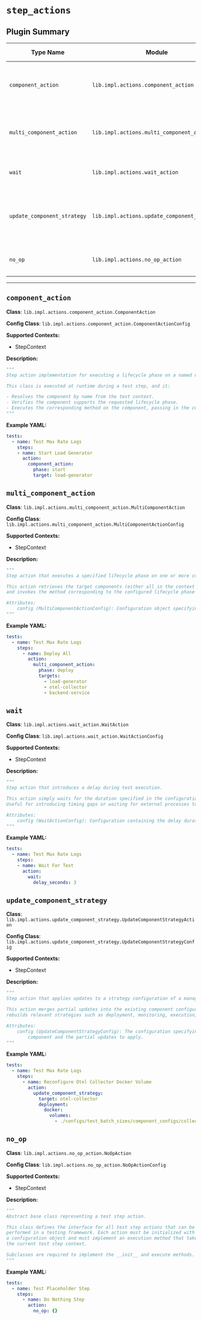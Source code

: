 # `step_actions`

## Plugin Summary

| Type Name | Module | Class | Config Class | Description Summary |
|-----------|--------|-------|--------------|----------------------|
| `component_action` | `lib.impl.actions.component_action` | `ComponentAction` | `ComponentActionConfig` | Step action implementation for executing a lifecycle phase on a named component |
| `multi_component_action` | `lib.impl.actions.multi_component_action` | `MultiComponentAction` | `MultiComponentActionConfig` | Step action that executes a specified lifecycle phase on one or more components |
| `wait` | `lib.impl.actions.wait_action` | `WaitAction` | `WaitActionConfig` | Step action that introduces a delay during test execution |
| `update_component_strategy` | `lib.impl.actions.update_component_strategy` | `UpdateComponentStrategyAction` | `UpdateComponentStrategyConfig` | Step action that applies updates to a strategy configuration of a managed component |
| `no_op` | `lib.impl.actions.no_op_action` | `NoOpAction` | `NoOpActionConfig` | Abstract base class representing a test step action |

---

## `component_action`

**Class**: `lib.impl.actions.component_action.ComponentAction`

**Config Class**: `lib.impl.actions.component_action.ComponentActionConfig`

**Supported Contexts:**

- StepContext

**Description:**

```python
"""
Step action implementation for executing a lifecycle phase on a named component.

This class is executed at runtime during a test step, and it:

- Resolves the component by name from the test context.
- Verifies the component supports the requested lifecycle phase.
- Executes the corresponding method on the component, passing in the current context.
"""
```

**Example YAML:**

```yaml
tests:
  - name: Test Max Rate Logs
    steps:
    - name: Start Load Generator
      action:
        component_action:
          phase: start
          target: load-generator
```

## `multi_component_action`

**Class**: `lib.impl.actions.multi_component_action.MultiComponentAction`

**Config Class**: `lib.impl.actions.multi_component_action.MultiComponentActionConfig`

**Supported Contexts:**

- StepContext

**Description:**

```python
"""
Step action that executes a specified lifecycle phase on one or more components.

This action retrieves the target components (either all in the context or a specified subset)
and invokes the method corresponding to the configured lifecycle phase on each.

Attributes:
    config (MultiComponentActionConfig): Configuration object specifying the phase and targets.
"""
```

**Example YAML:**

```yaml
tests:
  - name: Test Max Rate Logs
    steps:
      - name: Deploy All
        action:
          multi_component_action:
            phase: deploy
            targets:
              - load-generator
              - otel-collector
              - backend-service
```

## `wait`

**Class**: `lib.impl.actions.wait_action.WaitAction`

**Config Class**: `lib.impl.actions.wait_action.WaitActionConfig`

**Supported Contexts:**

- StepContext

**Description:**

```python
"""
Step action that introduces a delay during test execution.

This action simply waits for the duration specified in the configuration before proceeding.
Useful for introducing timing gaps or waiting for external processes to settle.

Attributes:
    config (WaitActionConfig): Configuration containing the delay duration in seconds.
"""
```

**Example YAML:**

```yaml
tests:
  - name: Test Max Rate Logs
    steps:
    - name: Wait For Test
      action:
        wait:
          delay_seconds: 3
```

## `update_component_strategy`

**Class**: `lib.impl.actions.update_component_strategy.UpdateComponentStrategyAction`

**Config Class**: `lib.impl.actions.update_component_strategy.UpdateComponentStrategyConfig`

**Supported Contexts:**

- StepContext

**Description:**

```python
"""
Step action that applies updates to a strategy configuration of a managed component.

This action merges partial updates into the existing component configuration and
rebuilds relevant strategies such as deployment, monitoring, execution, or configuration.

Attributes:
    config (UpdateComponentStrategyConfig): The configuration specifying the target
        component and the partial updates to apply.
"""
```

**Example YAML:**

```yaml
tests:
  - name: Test Max Rate Logs
    steps:
      - name: Reconfigure Otel Collector Docker Volume
        action:
          update_component_strategy:
            target: otel-collector
            deployment:
              docker:
                volumes:
                  - ./configs/test_batch_sizes/component_configs/collector-config-batch-10k.yaml:/etc/otel/collector-config.yaml:ro
```

## `no_op`

**Class**: `lib.impl.actions.no_op_action.NoOpAction`

**Config Class**: `lib.impl.actions.no_op_action.NoOpActionConfig`

**Supported Contexts:**

- StepContext

**Description:**

```python
"""
Abstract base class representing a test step action.

This class defines the interface for all test step actions that can be
performed in a testing framework. Each action must be initialized with
a configuration object and must implement an execution method that takes
the current test step context.

Subclasses are required to implement the __init__ and execute methods.
"""
```

**Example YAML:**

```yaml
tests:
  - name: Test Placeholder Step
    steps:
      - name: Do Nothing Step
        action:
          no_op: {}
```

